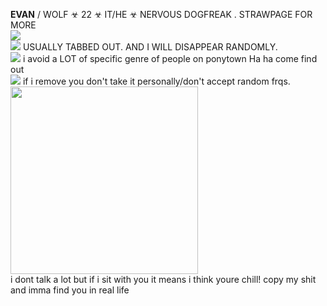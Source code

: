 **EVAN** / WOLF ☣ 22 ☣  IT/HE ☣ NERVOUS DOGFREAK . STRAWPAGE FOR MORE <br/>
<img src="https://gifcity.carrd.co/assets/images/gallery39/59e6c9a7.gif?v=47652796">
<br/>
<img src="https://i.imgur.com/ovaff5r.gif"> USUALLY TABBED OUT. AND I WILL DISAPPEAR RANDOMLY. 
<br/>
<img src="https://gifcity.carrd.co/assets/images/gallery01/541621c7.gif?v=e3c0bc0f"> i avoid a LOT of specific genre of people on ponytown Ha ha come find out
<br/> 
<img src="https://gifcity.carrd.co/assets/images/gallery311/4262d959.gif?v=e3c0bc0f"> if i remove you don't take it personally/don't accept random frqs.
<br/>
<img src="https://i.imgur.com/CDm0uuR.png" width=300>
<br/>
 i dont talk a lot but if i sit with you it means i think youre chill! copy my shit and imma find you in real life
